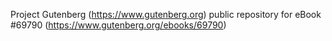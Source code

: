 Project Gutenberg (https://www.gutenberg.org) public repository for
eBook #69790 (https://www.gutenberg.org/ebooks/69790)
